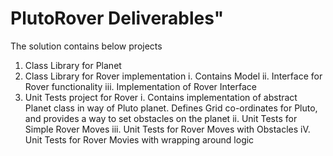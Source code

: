 # PlutoRover Deliverables"
The solution contains below projects
1. Class Library for Planet
2. Class Library for Rover implementation
	i. Contains Model
	ii. Interface for Rover functionality
	iii. Implementation of Rover Interface
3. Unit Tests project for Rover
	i. Contains implementation of abstract Planet class in way of Pluto planet. Defines Grid co-ordinates for Pluto, and provides a way to set obstacles on the planet
	ii. Unit Tests for Simple Rover Moves
	iii. Unit Tests for Rover Moves with Obstacles
	iV. Unit Tests for Rover Movies with wrapping around logic
